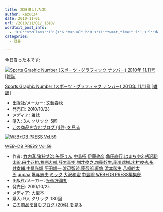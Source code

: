 ```yaml
---
title: 本日購入した本
author: kazu634
date: 2010-11-01
url: /2010/11/01/_1610/
wordtwit_post_info:
  - 'O:8:"stdClass":13:{s:6:"manual";b:0;s:11:"tweet_times";i:1;s:5:"delay";i:0;s:7:"enabled";i:1;s:10:"separation";s:2:"60";s:7:"version";s:3:"3.7";s:14:"tweet_template";b:0;s:6:"status";i:2;s:6:"result";a:0:{}s:13:"tweet_counter";i:2;s:13:"tweet_log_ids";a:1:{i:0;i:5373;}s:9:"hash_tags";a:0:{}s:8:"accounts";a:1:{i:0;s:7:"kazu634";}}'
categories:
  - 読書

---
```

<div class="section">
<p>
    今日買った本です:
</p>
  
<div class="hatena-asin-detail">
<a href="http://www.amazon.co.jp/dp/B004665RYS/?tag=hatena_st1-22&ascsubtag=d-7ibv" onclick="__gaTracker('send', 'event', 'outbound-article', 'http://www.amazon.co.jp/dp/B004665RYS/?tag=hatena_st1-22&ascsubtag=d-7ibv', '');"><img src="https://images-na.ssl-images-amazon.com/images/I/51i9hJxUmpL._SL160_.jpg" class="hatena-asin-detail-image" alt="Sports Graphic Number (スポーツ・グラフィック ナンバー) 2010年 11/11号 [雑誌]" title="Sports Graphic Number (スポーツ・グラフィック ナンバー) 2010年 11/11号 [雑誌]" /></a></p> 
    
<div class="hatena-asin-detail-info">
<p class="hatena-asin-detail-title">
<a href="http://www.amazon.co.jp/dp/B004665RYS/?tag=hatena_st1-22&ascsubtag=d-7ibv" onclick="__gaTracker('send', 'event', 'outbound-article', 'http://www.amazon.co.jp/dp/B004665RYS/?tag=hatena_st1-22&ascsubtag=d-7ibv', 'Sports Graphic Number (スポーツ・グラフィック ナンバー) 2010年 11/11号 [雑誌]');">Sports Graphic Number (スポーツ・グラフィック ナンバー) 2010年 11/11号 [雑誌]</a>
</p>
      
<ul>
<li>
<span class="hatena-asin-detail-label">出版社/メーカー:</span> <a href="http://d.hatena.ne.jp/keyword/%CA%B8%E9%BA%BD%D5%BD%A9" onclick="__gaTracker('send', 'event', 'outbound-article', 'http://d.hatena.ne.jp/keyword/%CA%B8%E9%BA%BD%D5%BD%A9', '文藝春秋');" class="keyword">文藝春秋</a>
</li>
<li>
<span class="hatena-asin-detail-label">発売日:</span> 2010/10/28
</li>
<li>
<span class="hatena-asin-detail-label">メディア:</span> 雑誌
</li>
<li>
<span class="hatena-asin-detail-label">購入</span>: 3人 <span class="hatena-asin-detail-label">クリック</span>: 5回
</li>
<li>
<a href="http://d.hatena.ne.jp/asin/B004665RYS" onclick="__gaTracker('send', 'event', 'outbound-article', 'http://d.hatena.ne.jp/asin/B004665RYS', 'この商品を含むブログ (4件) を見る');" target="_blank">この商品を含むブログ (4件) を見る</a>
</li>
</ul>
</div>
    
<div class="hatena-asin-detail-foot">
</div>
</div>
  
<div class="hatena-asin-detail">
<a href="http://www.amazon.co.jp/dp/4774143898/?tag=hatena_st1-22&ascsubtag=d-7ibv" onclick="__gaTracker('send', 'event', 'outbound-article', 'http://www.amazon.co.jp/dp/4774143898/?tag=hatena_st1-22&ascsubtag=d-7ibv', '');"><img src="https://images-na.ssl-images-amazon.com/images/I/51nX9623WPL._SL160_.jpg" class="hatena-asin-detail-image" alt="WEB+DB PRESS Vol.59" title="WEB+DB PRESS Vol.59" /></a></p> 
    
<div class="hatena-asin-detail-info">
<p class="hatena-asin-detail-title">
<a href="http://www.amazon.co.jp/dp/4774143898/?tag=hatena_st1-22&ascsubtag=d-7ibv" onclick="__gaTracker('send', 'event', 'outbound-article', 'http://www.amazon.co.jp/dp/4774143898/?tag=hatena_st1-22&ascsubtag=d-7ibv', 'WEB+DB PRESS Vol.59');">WEB+DB PRESS Vol.59</a>
</p>
      
<ul>
<li>
<span class="hatena-asin-detail-label">作者:</span> <a href="http://d.hatena.ne.jp/keyword/%C3%DD%C6%E2%BF%BF" onclick="__gaTracker('send', 'event', 'outbound-article', 'http://d.hatena.ne.jp/keyword/%C3%DD%C6%E2%BF%BF', '竹内真');" class="keyword">竹内真</a>,<a href="http://d.hatena.ne.jp/keyword/%C3%F6%BC%ED%BE%E6%BC%A3" onclick="__gaTracker('send', 'event', 'outbound-article', 'http://d.hatena.ne.jp/keyword/%C3%F6%BC%ED%BE%E6%BC%A3', '猪狩丈治');" class="keyword">猪狩丈治</a>,<a href="http://d.hatena.ne.jp/keyword/%CC%F0%CC%EE%A4%EA%A4%F3" onclick="__gaTracker('send', 'event', 'outbound-article', 'http://d.hatena.ne.jp/keyword/%CC%F0%CC%EE%A4%EA%A4%F3', '矢野りん');" class="keyword">矢野りん</a>,<a href="http://d.hatena.ne.jp/keyword/%C3%E6%C5%E7%C2%F3" onclick="__gaTracker('send', 'event', 'outbound-article', 'http://d.hatena.ne.jp/keyword/%C3%E6%C5%E7%C2%F3', '中島拓');" class="keyword">中島拓</a>,<a href="http://d.hatena.ne.jp/keyword/%B0%CB%C6%A3%B7%C9%C9%A7" onclick="__gaTracker('send', 'event', 'outbound-article', 'http://d.hatena.ne.jp/keyword/%B0%CB%C6%A3%B7%C9%C9%A7', '伊藤敬彦');" class="keyword">伊藤敬彦</a>,<a href="http://d.hatena.ne.jp/keyword/%B3%D1%C5%C4%C4%BE%B9%D4" onclick="__gaTracker('send', 'event', 'outbound-article', 'http://d.hatena.ne.jp/keyword/%B3%D1%C5%C4%C4%BE%B9%D4', '角田直行');" class="keyword">角田直行</a>,<a href="http://d.hatena.ne.jp/keyword/%A4%CF%A4%DE%A4%C1%A4%E42" onclick="__gaTracker('send', 'event', 'outbound-article', 'http://d.hatena.ne.jp/keyword/%A4%CF%A4%DE%A4%C1%A4%E42', 'はまちや2');" class="keyword">はまちや2</a>,<a href="http://d.hatena.ne.jp/keyword/%CA%C1%C2%F4%C1%EF%C2%C0%CF%BA" onclick="__gaTracker('send', 'event', 'outbound-article', 'http://d.hatena.ne.jp/keyword/%CA%C1%C2%F4%C1%EF%C2%C0%CF%BA', '柄沢聡太郎');" class="keyword">柄沢聡太郎</a>,<a href="http://d.hatena.ne.jp/keyword/%C5%C4%C3%E6%C0%B5%CD%B5" onclick="__gaTracker('send', 'event', 'outbound-article', 'http://d.hatena.ne.jp/keyword/%C5%C4%C3%E6%C0%B5%CD%B5', '田中正裕');" class="keyword">田中正裕</a>,<a href="http://d.hatena.ne.jp/keyword/%B3%E1%B8%B6%C2%E7%CA%E5" onclick="__gaTracker('send', 'event', 'outbound-article', 'http://d.hatena.ne.jp/keyword/%B3%E1%B8%B6%C2%E7%CA%E5', '梶原大輔');" class="keyword">梶原大輔</a>,<a href="http://d.hatena.ne.jp/keyword/%C6%A3%CB%DC%BF%BF%BC%F9" onclick="__gaTracker('send', 'event', 'outbound-article', 'http://d.hatena.ne.jp/keyword/%C6%A3%CB%DC%BF%BF%BC%F9', '藤本真樹');" class="keyword">藤本真樹</a>,<a href="http://d.hatena.ne.jp/keyword/%C1%FD%B0%E6%BD%D3%C7%B7" onclick="__gaTracker('send', 'event', 'outbound-article', 'http://d.hatena.ne.jp/keyword/%C1%FD%B0%E6%BD%D3%C7%B7', '増井俊之');" class="keyword">増井俊之</a>,<a href="http://d.hatena.ne.jp/keyword/%B2%C3%C6%A3%B4%B4%C0%B8" onclick="__gaTracker('send', 'event', 'outbound-article', 'http://d.hatena.ne.jp/keyword/%B2%C3%C6%A3%B4%B4%C0%B8', '加藤幹生');" class="keyword">加藤幹生</a>,<a href="http://d.hatena.ne.jp/keyword/%C6%A3%DF%B7%BF%F0%BC%F9" onclick="__gaTracker('send', 'event', 'outbound-article', 'http://d.hatena.ne.jp/keyword/%C6%A3%DF%B7%BF%F0%BC%F9', '藤澤瑞樹');" class="keyword">藤澤瑞樹</a>,<a href="http://d.hatena.ne.jp/keyword/%CC%DA%C2%BC%BD%D3%CC%E9" onclick="__gaTracker('send', 'event', 'outbound-article', 'http://d.hatena.ne.jp/keyword/%CC%DA%C2%BC%BD%D3%CC%E9', '木村俊也');" class="keyword">木村俊也</a>,<a href="http://d.hatena.ne.jp/keyword/%B1%CA%B0%E6%B9%AC%CA%E5" onclick="__gaTracker('send', 'event', 'outbound-article', 'http://d.hatena.ne.jp/keyword/%B1%CA%B0%E6%B9%AC%CA%E5', '永井幸輔');" class="keyword">永井幸輔</a>,<a href="http://d.hatena.ne.jp/keyword/%C3%E6%C8%F8%B8%F7%B5%B1" onclick="__gaTracker('send', 'event', 'outbound-article', 'http://d.hatena.ne.jp/keyword/%C3%E6%C8%F8%B8%F7%B5%B1', '中尾光輝');" class="keyword">中尾光輝</a>,<a href="http://d.hatena.ne.jp/keyword/%CA%BF%C5%C4%CD%BA%B0%EC" onclick="__gaTracker('send', 'event', 'outbound-article', 'http://d.hatena.ne.jp/keyword/%CA%BF%C5%C4%CD%BA%B0%EC', '平田雄一');" class="keyword">平田雄一</a>,<a href="http://d.hatena.ne.jp/keyword/%C5%CF%CA%D5%C3%D2%B6%C7" onclick="__gaTracker('send', 'event', 'outbound-article', 'http://d.hatena.ne.jp/keyword/%C5%CF%CA%D5%C3%D2%B6%C7', '渡辺智暁');" class="keyword">渡辺智暁</a>,<a href="http://d.hatena.ne.jp/keyword/%C6%A3%B8%E3%CF%BA" onclick="__gaTracker('send', 'event', 'outbound-article', 'http://d.hatena.ne.jp/keyword/%C6%A3%B8%E3%CF%BA', '藤吾郎');" class="keyword">藤吾郎</a>,<a href="http://d.hatena.ne.jp/keyword/%B8%B6%CD%AA" onclick="__gaTracker('send', 'event', 'outbound-article', 'http://d.hatena.ne.jp/keyword/%B8%B6%CD%AA', '原悠');" class="keyword">原悠</a>,<a href="http://d.hatena.ne.jp/keyword/%C9%CD%CB%DC%B3%AC%C0%B8" onclick="__gaTracker('send', 'event', 'outbound-article', 'http://d.hatena.ne.jp/keyword/%C9%CD%CB%DC%B3%AC%C0%B8', '浜本階生');" class="keyword">浜本階生</a>,<a href="http://d.hatena.ne.jp/keyword/%C8%AC%CC%F8%B4%B4%C2%C0%CF%BA" onclick="__gaTracker('send', 'event', 'outbound-article', 'http://d.hatena.ne.jp/keyword/%C8%AC%CC%F8%B4%B4%C2%C0%CF%BA', '八柳幹太郎');" class="keyword">八柳幹太郎</a>,<a href="http://d.hatena.ne.jp/keyword/uupaa" onclick="__gaTracker('send', 'event', 'outbound-article', 'http://d.hatena.ne.jp/keyword/uupaa', 'uupaa');" class="keyword">uupaa</a>,<a href="http://d.hatena.ne.jp/keyword/%C8%B9%CD%BF%BB%D6%C9%D7" onclick="__gaTracker('send', 'event', 'outbound-article', 'http://d.hatena.ne.jp/keyword/%C8%B9%CD%BF%BB%D6%C9%D7', '塙与志夫');" class="keyword">塙与志夫</a>,<a href="http://d.hatena.ne.jp/keyword/%A5%DF%A5%C3%A5%AF" onclick="__gaTracker('send', 'event', 'outbound-article', 'http://d.hatena.ne.jp/keyword/%A5%DF%A5%C3%A5%AF', 'ミック');" class="keyword">ミック</a>,<a href="http://d.hatena.ne.jp/keyword/%C2%E7%C2%F4%CF%C2%B9%A8" onclick="__gaTracker('send', 'event', 'outbound-article', 'http://d.hatena.ne.jp/keyword/%C2%E7%C2%F4%CF%C2%B9%A8', '大沢和宏');" class="keyword">大沢和宏</a>,<a href="http://d.hatena.ne.jp/keyword/%C3%E6%C5%E7%C1%EF" onclick="__gaTracker('send', 'event', 'outbound-article', 'http://d.hatena.ne.jp/keyword/%C3%E6%C5%E7%C1%EF', '中島聡');" class="keyword">中島聡</a>,<a href="http://d.hatena.ne.jp/keyword/WEB%2BDB%20PRESS%CA%D4%BD%B8%C9%F4" onclick="__gaTracker('send', 'event', 'outbound-article', 'http://d.hatena.ne.jp/keyword/WEB%2BDB%20PRESS%CA%D4%BD%B8%C9%F4', 'WEB+DB PRESS編集部');" class="keyword">WEB+DB PRESS編集部</a>
</li>
<li>
<span class="hatena-asin-detail-label">出版社/メーカー:</span> <a href="http://d.hatena.ne.jp/keyword/%B5%BB%BD%D1%C9%BE%CF%C0%BC%D2" onclick="__gaTracker('send', 'event', 'outbound-article', 'http://d.hatena.ne.jp/keyword/%B5%BB%BD%D1%C9%BE%CF%C0%BC%D2', '技術評論社');" class="keyword">技術評論社</a>
</li>
<li>
<span class="hatena-asin-detail-label">発売日:</span> 2010/10/23
</li>
<li>
<span class="hatena-asin-detail-label">メディア:</span> 大型本
</li>
<li>
<span class="hatena-asin-detail-label">購入</span>: 9人 <span class="hatena-asin-detail-label">クリック</span>: 180回
</li>
<li>
<a href="http://d.hatena.ne.jp/asin/4774143898" onclick="__gaTracker('send', 'event', 'outbound-article', 'http://d.hatena.ne.jp/asin/4774143898', 'この商品を含むブログ (20件) を見る');" target="_blank">この商品を含むブログ (20件) を見る</a>
</li>
</ul>
</div>
    
<div class="hatena-asin-detail-foot">
</div>
</div>
</div>
